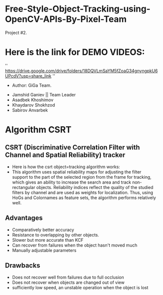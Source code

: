 # Free-Style-Object-Tracking-using-OpenCV-APIs-By-Pixel-Team
Project #2.
# Here is the link for DEMO VIDEOS:
''
https://drive.google.com/drive/folders/18DQVLmSaYM5fZoaG34gnyngpkU6UPcdV?usp=share_link
''
* Author: GiGa Team.
- Jamshid Ganiev || Team Leader
- Asadbek Khoshimov
- Khaydarov Shokhzod
- Sabirov Anvarbek

# Algorithm CSRT
## CSRT (Discriminative Correlation Filter with Channel and Spatial Reliability) tracker
- Here is how the csrt object=tracking algorithm works:
- This algorithm uses spatial reliability maps for adjusting the filter support to the part of the selected region from the frame for tracking, which gives an ability to increase the search area and track non-rectangular objects. Reliability indices reflect the quality of the studied filters by channel and are used as weights for localization. Thus, using HoGs and Colornames as feature sets, the algorithm performs relatively well.

## Advantages
- Comparatively better accuracy
- Resistance to overlapping by other objects.
- Slower but more accurate than KCF
- Can recover from failures when the object hasn't moved much
- Manually adjustable parameters
## Drawbacks
- Does not recover well from failures due to full occlusion
- Does not recover when objects are changed out of view
- sufficiently low speed, an unstable operation when the object is lost

